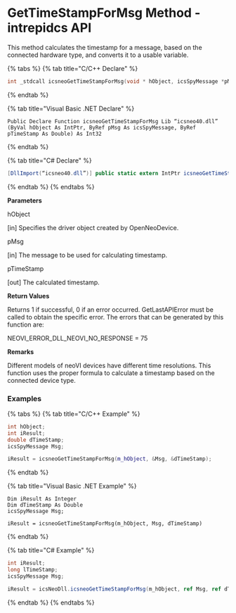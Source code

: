 # GetTimeStampForMsg Method - intrepidcs API

This method calculates the timestamp for a message, based on the connected hardware type, and converts it to a usable variable.

{% tabs %}
{% tab title="C/C++ Declare" %}
```cpp
int _stdcall icsneoGetTimeStampForMsg(void * hObject, icsSpyMessage *pMsg, icsSpyMessage *pMsg, double *pTimeStamp);
```
{% endtab %}

{% tab title="Visual Basic .NET Declare" %}
```vbnet
Public Declare Function icsneoGetTimeStampForMsg Lib “icsneo40.dll” (ByVal hObject As IntPtr, ByRef pMsg As icsSpyMessage, ByRef pTimeStamp As Double) As Int32
```
{% endtab %}

{% tab title="C# Declare" %}
```csharp
[DllImport(“icsneo40.dll”)] public static extern IntPtr icsneoGetTimeStampForMsg(Int32 hObject, ref icsSpyMessage pMsg, ref double pTimeStamp);
```
{% endtab %}
{% endtabs %}

**Parameters**

hObject

\[in] Specifies the driver object created by OpenNeoDevice.

pMsg

\[in] The message to be used for calculating timestamp.

pTimeStamp

\[out] The calculated timestamp.

**Return Values**

Returns 1 if successful, 0 if an error occurred. GetLastAPIError must be called to obtain the specific error. The errors that can be generated by this function are:

NEOVI\_ERROR\_DLL\_NEOVI\_NO\_RESPONSE = 75

**Remarks**

Different models of neoVI devices have different time resolutions. This function uses the proper formula to calculate a timestamp based on the connected device type.

### Examples

{% tabs %}
{% tab title="C/C++ Example" %}
```cpp
int hObject;
int iResult;
double dTimeStamp;
icsSpyMessage Msg;

iResult = icsneoGetTimeStampForMsg(m_hObject, &Msg, &dTimeStamp);
```
{% endtab %}

{% tab title="Visual Basic .NET Example" %}
```vbnet
Dim iResult As Integer
Dim dTimeStamp As Double
icsSpyMessage Msg;

iResult = icsneoGetTimeStampForMsg(m_hObject, Msg, dTimeStamp)
```
{% endtab %}

{% tab title="C# Example" %}
```csharp
int iResult;
long lTimeStamp;
icsSpyMessage Msg;

iResult = icsNeoDll.icsneoGetTimeStampForMsg(m_hObject, ref Msg, ref dTimeStamp);
```
{% endtab %}
{% endtabs %}
